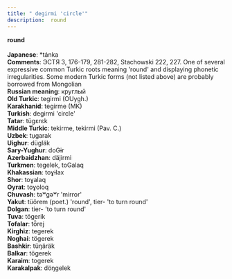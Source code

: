 ```yaml
---
title: " degirmi 'circle'"
description:  round
---
```

<strong> round</strong><br><br>
<strong>Japanese</strong>:  *tánka<br>
<strong>Comments</strong>:  ЭСТЯ 3, 176-179, 281-282, Stachowski 222, 227. One of several expressive common Turkic roots meaning 'round' and displaying phonetic irregularities. Some modern Turkic forms (not listed above) are probably borrowed from Mongolian<br>
<strong>Russian meaning</strong>:  круглый<br>
<strong>Old Turkic</strong>:  tegirmi (OUygh.)<br>
<strong>Karakhanid</strong>:  tegirme (MK)<br>
<strong>Turkish</strong>:  degirmi 'circle'<br>
<strong>Tatar</strong>:  tügɛrɛk<br>
<strong>Middle Turkic</strong>:  tekirme, tekirmi (Pav. C.)<br>
<strong>Uzbek</strong>:  tụgarak<br>
<strong>Uighur</strong>:  dügläk<br>
<strong>Sary-Yughur</strong>:  doGɨr<br>
<strong>Azerbaidzhan</strong>:  däjirmi<br>
<strong>Turkmen</strong>:  tegelek, toGalaq<br>
<strong>Khakassian</strong>:  toɣɨlax<br>
<strong>Shor</strong>:  toɣalaq<br>
<strong>Oyrat</strong>:  toɣoloq<br>
<strong>Chuvash</strong>:  tǝʷgǝʷr 'mirror'<br>
<strong>Yakut</strong>:  tüörem (poet.) 'round', tier- 'to turn round'<br>
<strong>Dolgan</strong>:  tier- 'to turn round'<br>
<strong>Tuva</strong>:  tögerik<br>
<strong>Tofalar</strong>:  tȫrej<br>
<strong>Kirghiz</strong>:  tegerek<br>
<strong>Noghai</strong>:  tögerek<br>
<strong>Bashkir</strong>:  tüŋäräk<br>
<strong>Balkar</strong>:  tögerek<br>
<strong>Karaim</strong>:  togerek<br>
<strong>Karakalpak</strong>:  döŋgelek<br>


